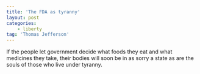 ```yaml
---
title: 'The FDA as tyranny'
layout: post
categories:
    - liberty
tag: 'Thomas Jefferson'
---
```


If the people let government decide what foods they eat and what medicines they take, their bodies will soon be in as sorry a state as are the souls of those who live under tyranny.